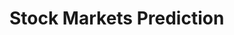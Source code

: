# Stock Markets Prediction

   [alphav]: <https://www.alphavantage.co/support/#api-key>
   [datac]: <https://www.datacamp.com/community/tutorials/lstm-python-stock-market>

